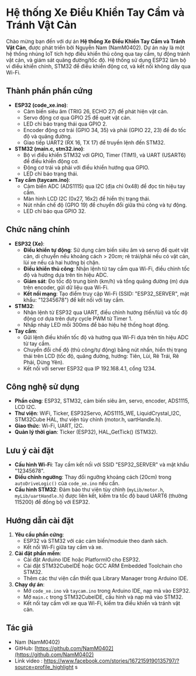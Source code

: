 # Hệ thống Xe Điều Khiển Tay Cầm và Tránh Vật Cản

Chào mừng bạn đến với dự án **Hệ thống Xe Điều Khiển Tay Cầm và Tránh Vật Cản**, được phát triển bởi Nguyễn Nam (NamM0402). Dự án này là một hệ thống nhúng IoT tích hợp điều khiển thủ công qua tay cầm, tự động tránh vật cản, và giám sát quãng đường/tốc độ. Hệ thống sử dụng ESP32 làm bộ vi điều khiển chính, STM32 để điều khiển động cơ, và kết nối không dây qua Wi-Fi.

## Thành phần phần cứng
- **ESP32 (code_xe.ino)**:
  - Cảm biến siêu âm (TRIG 26, ECHO 27) để phát hiện vật cản.
  - Servo động cơ qua GPIO 25 để quét vật cản.
  - LED chỉ báo trạng thái qua GPIO 2.
  - Encoder động cơ trái (GPIO 34, 35) và phải (GPIO 22, 23) để đo tốc độ và quãng đường.
  - Giao tiếp UART2 (RX 16, TX 17) để truyền lệnh đến STM32.
- **STM32 (main.c, stm32.ino)**:
  - Bộ vi điều khiển STM32 với GPIO, Timer (TIM1), và UART (USART6) để điều khiển động cơ.
  - Động cơ trái và phải với điều khiển hướng qua GPIO.
  - LED chỉ báo trạng thái.
- **Tay cầm (taycam.ino)**:
  - Cảm biến ADC (ADS1115) qua I2C (địa chỉ 0x48) để đọc tín hiệu tay cầm.
  - Màn hình LCD I2C (0x27, 16x2) để hiển thị trạng thái.
  - Nút nhấn chế độ (GPIO 19) để chuyển đổi giữa thủ công và tự động.
  - LED chỉ báo qua GPIO 32.

## Chức năng chính
- **ESP32 (Xe)**:
  - **Điều khiển tự động**: Sử dụng cảm biến siêu âm và servo để quét vật cản, di chuyển nếu khoảng cách > 20cm; rẽ trái/phải nếu có vật cản, lùi xe nếu cả hai hướng bị chặn.
  - **Điều khiển thủ công**: Nhận lệnh từ tay cầm qua Wi-Fi, điều chỉnh tốc độ và hướng dựa trên tín hiệu ADC.
  - **Giám sát**: Đo tốc độ trung bình (km/h) và tổng quãng đường (m) dựa trên encoder, gửi dữ liệu qua Wi-Fi.
  - **Kết nối mạng**: Tạo điểm truy cập Wi-Fi (SSID: "ESP32_SERVER", mật khẩu: "12345678") để kết nối với tay cầm.
- **STM32**:
  - Nhận lệnh từ ESP32 qua UART, điều chỉnh hướng (tiến/lùi) và tốc độ động cơ dựa trên duty cycle PWM từ Timer 1.
  - Nhấp nháy LED mỗi 300ms để báo hiệu hệ thống hoạt động.
- **Tay cầm**:
  - Gửi lệnh điều khiển tốc độ và hướng qua Wi-Fi dựa trên tín hiệu ADC từ tay cầm.
  - Chuyển đổi chế độ (thủ công/tự động) bằng nút nhấn, hiển thị trạng thái trên LCD (tốc độ, quãng đường, hướng: Tiên, Lùi, Rẽ Trái, Rẽ Phải, Dừng Yên).
  - Kết nối với server ESP32 qua IP 192.168.4.1, cổng 1234.

## Công nghệ sử dụng
- **Phần cứng**: ESP32, STM32, cảm biến siêu âm, servo, encoder, ADS1115, LCD I2C.
- **Thư viện**: WiFi, Ticker, ESP32Servo, ADS1115_WE, LiquidCrystal_I2C, STM32Cube HAL, thư viện tùy chỉnh (motor.h, uartHandle.h).
- **Giao thức**: Wi-Fi, UART, I2C.
- **Quản lý thời gian**: Ticker (ESP32), HAL_GetTick() (STM32).

## Lưu ý cài đặt
- **Cấu hình Wi-Fi**: Tay cầm kết nối với SSID "ESP32_SERVER" và mật khẩu "12345678".
- **Điều chỉnh ngưỡng**: Thay đổi ngưỡng khoảng cách (20cm) trong `autoDriveLogic()` của `code_xe.ino` nếu cần.
- **Cấu hình STM32**: Đảm bảo thư viện tùy chỉnh (`myLib/motor.h`, `myLib/uartHandle.h`) được liên kết, kiểm tra tốc độ baud UART6 (thường 115200) để đồng bộ với ESP32.

## Hướng dẫn cài đặt
1. **Yêu cầu phần cứng**:
   - ESP32 và STM32 với các cảm biến/moduie theo danh sách.
   - Kết nối Wi-Fi giữa tay cầm và xe.
2. **Cài đặt phần mềm**:
   - Cài đặt Arduino IDE hoặc PlatformIO cho ESP32.
   - Cài đặt STM32CubeIDE hoặc GCC ARM Embedded Toolchain cho STM32.
   - Thêm các thư viện cần thiết qua Library Manager trong Arduino IDE.
3. **Chạy dự án**:
   - Mở `code_xe.ino` và `taycam.ino` trong Arduino IDE, nạp mã vào ESP32.
   - Mở `main.c` trong STM32CubeIDE, cấu hình và nạp mã vào STM32.
   - Kết nối tay cầm với xe qua Wi-Fi, kiểm tra điều khiển và tránh vật cản.

## Tác giả
-  Nam (NamM0402)
- GitHub: [https://github.com/NamM0402](https://github.com/NamM0402)
- Link video : https://www.facebook.com/stories/1672159190135797/?source=profile_highlight s